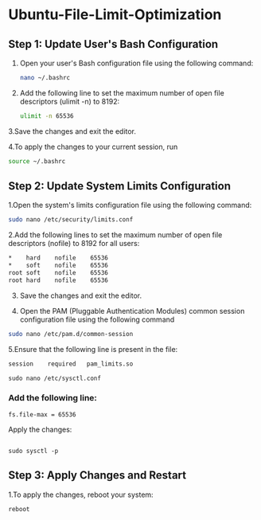 # Ubuntu-File-Limit-Optimization

## Step 1: Update User's Bash Configuration

1. Open your user's Bash configuration file using the following command:
   ```bash
   nano ~/.bashrc
2. Add the following line to set the maximum number of open file descriptors (ulimit -n) to 8192:
   ```bash
   ulimit -n 65536
   ```
3.Save the changes and exit the editor.

4.To apply the changes to your current session, run
```bash
source ~/.bashrc

```
## Step 2: Update System Limits Configuration
1.Open the system's limits configuration file using the following command:
```bash
sudo nano /etc/security/limits.conf

```
2.Add the following lines to set the maximum number of open file descriptors (nofile) to 8192 for all users:
```bash
*    hard    nofile    65536
*    soft    nofile    65536
root soft    nofile    65536
root hard    nofile    65536

```
3. Save the changes and exit the editor.

4. Open the PAM (Pluggable Authentication Modules) common session configuration file using the following command
```bash
sudo nano /etc/pam.d/common-session

```
5.Ensure that the following line is present in the file:
```bash
session    required   pam_limits.so

```

```
sudo nano /etc/sysctl.conf
```

### Add the following line:

```
fs.file-max = 65536
```

Apply the changes:

```

sudo sysctl -p
```

## Step 3: Apply Changes and Restart
1.To apply the changes, reboot your system:
```bash
reboot
```


